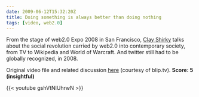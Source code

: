 ```yaml
---
date: 2009-06-12T15:32:20Z
title: Doing something is always better than doing nothing
tags: [video, web2.0]
---
```


From the stage of web2.0 Expo 2008 in San Francisco, [Clay Shirky](http://www.shirky.com/) talks about the social revolution carried by web2.0 into contemporary society, from TV to Wikipedia and World of Warcraft. And twitter still had to be globally recognized, in 2008.

Original video file and related discussion [here](http://blip.tv/file/855937/) (courtesy of blip.tv). **Score: 5 (insightful)**

{{< youtube gshVtNIUhrwN >}}

